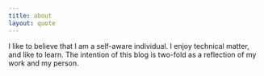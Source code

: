 ```yaml
---
title: about
layout: quote
---
```


I like to believe that I am a self-aware individual. I enjoy technical matter, and like to learn. The intention of this blog is two-fold as a reflection of my work and my person.
